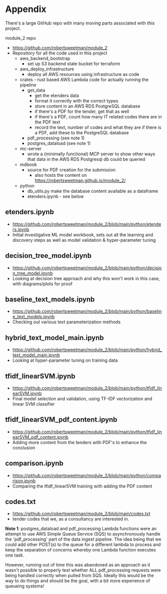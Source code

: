 # Appendix

There's a large GitHub repo with many moving parts associated with this project.

module_2 repo
* https://github.com/robertsweetman/module_2
* Repository for all the code used in this project
  * aws_backend_bootstrap
    * set up S3 backend state bucket for terraform
  * aws_deploy_infrastructure 
    * deploy all AWS resources using infrastructure as code
  * crates - rust based AWS Lambda code for actually running the pipeline
    * get_data
      * get the etenders data
      * format it correctly with the correct types
      * store content in an AWS RDS PostgreSQL database
      * if there's a PDF for the tender, get that as well
      * if there's a PDF, count how many IT related codes there are in the PDF text
      * record the text, number of codes and what they are if there is a PDF, add these to the PostgreSQL database
    * pdf_processing (see note 1)
    * postgres_dataload (see note 1)
  * mc-server
    * wrote a (minimally functional) MCP server to show other ways that data in the AWS RDS Postgresql db could be queried
  * mdbook 
    * source for PDF creation for the submission
      * also hosts the content on https://robertsweetman.github.io/module_2/
  * python 
    * db_utils.py make the database content available as a dataframe
    * etenders.ipynb - see below

## etenders.ipynb 
* https://github.com/robertsweetman/module_2/blob/main/python/etenders.ipynb
* Initial investigative ML model workbook, sets out all the learning and discovery steps as well as model validation & hyper-parameter tuning

## decision_tree_model.ipynb
* https://github.com/robertsweetman/module_2/blob/main/python/decision_tree_model.ipynb
* Looking at decision tree approach and why this won't work in this case, with diagrams/plots for proof

## baseline_text_models.ipynb
* https://github.com/robertsweetman/module_2/blob/main/python/baseline_text_models.ipynb
* Checking out various text parameterization methods

## hybrid_text_model_main.ipynb
* https://github.com/robertsweetman/module_2/blob/main/python/hybrid_text_model_main.ipynb
* Looking at hyper-parameter tuning on training data

## tfidf_linearSVM.ipynb
* https://github.com/robertsweetman/module_2/blob/main/python/tfidf_linearSVM.ipynb
* Final model selection and validation, using TF-IDF vectorization and linear SVM classifier

## tfidf_linearSVM_pdf_content.ipynb
* https://github.com/robertsweetman/module_2/blob/main/python/tfidf_linearSVM_pdf_content.ipynb
* Adding more content from the tenders with PDF's to enhance the conclusion

## comparison.ipynb
* https://github.com/robertsweetman/module_2/blob/main/python/comparison.ipynb
* Comparing the tfidf_linearSVM training with adding the PDF content

## codes.txt
* https://github.com/robertsweetman/module_2/blob/main/codes.txt
* tender codes that we, as a consultancy are interested in.

**Note 1**: postgres_dataload and pdf_processing Lambda functions were an attempt to use AWS Simple Queue Service (SQS) to asynchronously handle the 'pdf_processing' part of the data ingest pipeline. The idea being that we could add other POST(s) to the queue for a different lambda to process and keep the separation of concerns whereby one Lambda function executes one task. 

However, running out of time this was abandoned as an approach as it wasn't possible to properly test whether ALL pdf_processing requests were being handled correctly when pulled from SQS. Ideally this would be the way to do things and should be the goal, with a bit more experience of queueing systems!
